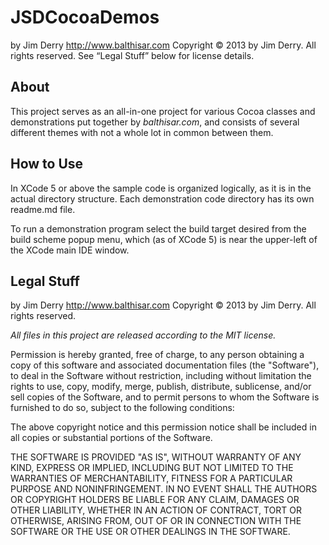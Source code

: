 JSDCocoaDemos
=============

by Jim Derry <http://www.balthisar.com>
Copyright © 2013 by Jim Derry. All rights reserved.
See “Legal Stuff” below for license details.


About
-----
This project serves as an all-in-one project for various Cocoa classes and demonstrations put together by *balthisar.com*, and consists of several different themes with not a whole lot in common between them.


How to Use
----------
In XCode 5 or above the sample code is organized logically, as it is in the actual directory structure. Each demonstration code directory has its own readme.md file.

To run a demonstration program select the build target desired from the build scheme popup menu, which (as of XCode 5) is near the upper-left of the XCode main IDE window.


Legal Stuff
-----------
by Jim Derry <http://www.balthisar.com>
Copyright © 2013 by Jim Derry. All rights reserved.

*All files in this project are released according to the MIT license.*

Permission is hereby granted, free of charge, to any person obtaining a copy of this software and associated documentation files (the "Software"), to deal in the Software without restriction, including without limitation the rights to use, copy, modify, merge, publish, distribute, sublicense, and/or sell copies of the Software, and to permit persons to whom the Software is furnished to do so, subject to the following conditions:

The above copyright notice and this permission notice shall be included in all copies or substantial portions of the Software.

THE SOFTWARE IS PROVIDED "AS IS", WITHOUT WARRANTY OF ANY KIND, EXPRESS OR IMPLIED, INCLUDING BUT NOT LIMITED TO THE WARRANTIES OF MERCHANTABILITY, FITNESS FOR A PARTICULAR PURPOSE AND NONINFRINGEMENT. IN NO EVENT SHALL THE AUTHORS OR COPYRIGHT HOLDERS BE LIABLE FOR ANY CLAIM, DAMAGES OR OTHER LIABILITY, WHETHER IN AN ACTION OF CONTRACT, TORT OR OTHERWISE, ARISING FROM, OUT OF OR IN CONNECTION WITH THE SOFTWARE OR THE USE OR OTHER DEALINGS IN THE SOFTWARE.

